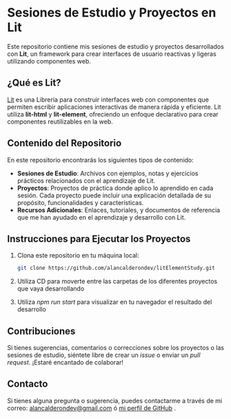 # Sesiones de Estudio y Proyectos en Lit

Este repositorio contiene mis sesiones de estudio y proyectos desarrollados con **Lit**, un framework para crear interfaces de usuario reactivas y ligeras utilizando componentes web.

## ¿Qué es Lit?

[Lit](https://lit.dev/) es una Libreria para construir interfaces web con componentes que permiten escribir aplicaciones interactivas de manera rápida y eficiente. Lit utiliza **lit-html** y **lit-element**, ofreciendo un enfoque declarativo para crear componentes reutilizables en la web.

## Contenido del Repositorio

En este repositorio encontrarás los siguientes tipos de contenido:

- **Sesiones de Estudio**: Archivos con ejemplos, notas y ejercicios prácticos relacionados con el aprendizaje de Lit.
- **Proyectos**: Proyectos de práctica donde aplico lo aprendido en cada sesión. Cada proyecto puede incluir una explicación detallada de su propósito, funcionalidades y características.
- **Recursos Adicionales**: Enlaces, tutoriales, y documentos de referencia que me han ayudado en el aprendizaje y desarrollo con Lit.

## Instrucciones para Ejecutar los Proyectos

1. Clona este repositorio en tu máquina local:

    ```bash
    git clone https://github.com/alancalderondev/litElementStudy.git
    ```
2. Utiliza CD para moverte entre las carpetas de los diferentes proyectos que vaya desarrollando

3. Utiliza *npm run start* para visualizar en tu navegador el resultado del desarrollo

## Contribuciones

Si tienes sugerencias, comentarios o correcciones sobre los proyectos o las sesiones de estudio, siéntete libre de crear un *issue* o enviar un *pull request*. ¡Estaré encantado de colaborar!


## Contacto

Si tienes alguna pregunta o sugerencia, puedes contactarme a través de mi correo: [alancalderondev@gmail.com](alancalderondev@gmail.com) ó [mi perfil de GitHub](https://github.com/alancalderondev) .
